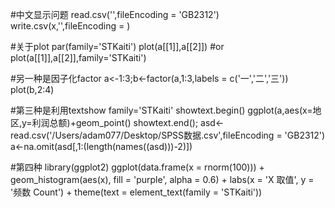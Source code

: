 #中文显示问题
read.csv('',fileEncoding = 'GB2312')
write.csv(x,'',fileEncoding = )


#关于plot
par(family='STKaiti')
plot(a[[1]],a[[2]])
#or
plot(a[[1]],a[[2]],family='STKaiti')


#另一种是因子化factor
a<-1:3;b<-factor(a,1:3,labels = c('一','二','三'))
plot(b,2:4)

#第三种是利用textshow
family='STKaiti'
showtext.begin()
ggplot(a,aes(x=地区,y=利润总额)+geom_point()
showtext.end();
asd<-read.csv('/Users/adam077/Desktop/SPSS数据.csv',fileEncoding = 'GB2312')
a<-na.omit(asd[,1:(length(names((asd)))-2)])

#第四种
library(ggplot2)
ggplot(data.frame(x = rnorm(100))) +
  geom_histogram(aes(x), fill = 'purple', alpha = 0.6) +
  labs(x = 'X 取值', y = '频数 Count') +
  theme(text = element_text(family = 'STKaiti'))
